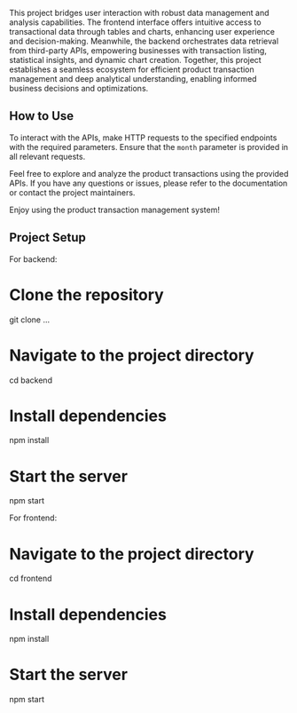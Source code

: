 This project bridges user interaction with robust data management and analysis capabilities. The frontend interface offers intuitive access to transactional data through tables and charts, enhancing user experience and decision-making. Meanwhile, the backend orchestrates data retrieval from third-party APIs, empowering businesses with transaction listing, statistical insights, and dynamic chart creation. Together, this project establishes a seamless ecosystem for efficient product transaction management and deep analytical understanding, enabling informed business decisions and optimizations.

## How to Use

To interact with the APIs, make HTTP requests to the specified endpoints with the required parameters. Ensure that the `month` parameter is provided in all relevant requests.

Feel free to explore and analyze the product transactions using the provided APIs. If you have any questions or issues, please refer to the documentation or contact the project maintainers.

Enjoy using the product transaction management system!

## Project Setup 

For backend:

# Clone the repository
git clone ...

# Navigate to the project directory
cd backend

# Install dependencies 
npm install
# Start the server 
npm start

For frontend:


# Navigate to the project directory
cd frontend

# Install dependencies 
npm install
# Start the server 
npm start


